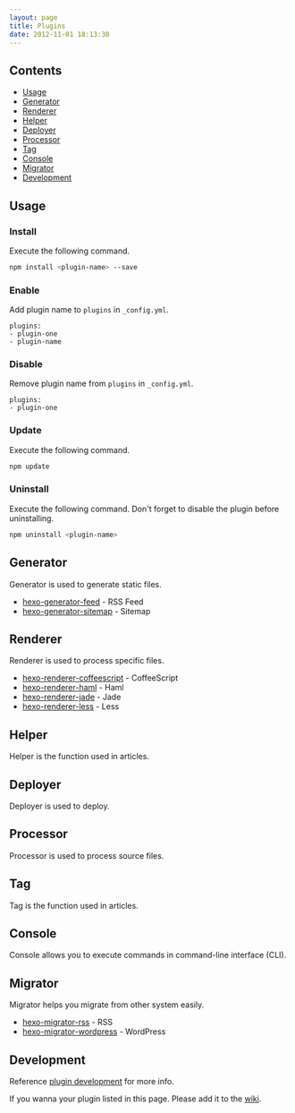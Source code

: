 ```yaml
---
layout: page
title: Plugins
date: 2012-11-01 18:13:30
---
```


## Contents

- [Usage](#usage)
- [Generator](#generator)
- [Renderer](#renderer)
- [Helper](#helper)
- [Deployer](#deployer)
- [Processor](#processor)
- [Tag](#tag)
- [Console](#console)
- [Migrator](#migrator)
- [Development](#development)

<a id="usage"></a>
## Usage

### Install

Execute the following command.

``` bash
npm install <plugin-name> --save
```

### Enable

Add plugin name to `plugins` in `_config.yml`.

``` plain
plugins:
- plugin-one
- plugin-name
```

### Disable

Remove plugin name from `plugins` in `_config.yml`.

``` plain
plugins:
- plugin-one
```

### Update

Execute the following command.

``` bash
npm update
```

### Uninstall

Execute the following command. Don't forget to disable the plugin before uninstalling.

``` bash
npm uninstall <plugin-name>
```

<a id="generator"></a>
## Generator

Generator is used to generate static files.

- [hexo-generator-feed] - RSS Feed
- [hexo-generator-sitemap] - Sitemap

<a id="renderer"></a>
## Renderer

Renderer is used to process specific files.

- [hexo-renderer-coffeescript] - CoffeeScript
- [hexo-renderer-haml] - Haml
- [hexo-renderer-jade] - Jade
- [hexo-renderer-less] - Less

<a id="helper"></a>
## Helper

Helper is the function used in articles.

<a id="deployer"></a>
## Deployer

Deployer is used to deploy.

<a id="processor"></a>
## Processor

Processor is used to process source files.

<a id="tag"></a>
## Tag

Tag is the function used in articles.

<a id="console"></a>
## Console

Console allows you to execute commands in command-line interface (CLI).

<a id="migrator"></a>
## Migrator

Migrator helps you migrate from other system easily.

- [hexo-migrator-rss] - RSS
- [hexo-migrator-wordpress] - WordPress

<a id="development"></a>
## Development

Reference [plugin development](../docs/plugin-development.html) for more info.

If you wanna your plugin listed in this page. Please add it to the [wiki].

[hexo-generator-feed]: https://github.com/tommy351/hexo-plugins/tree/master/generator/feed
[hexo-generator-sitemap]: https://github.com/tommy351/hexo-plugins/tree/master/generator/sitemap
[hexo-renderer-coffeescript]: https://github.com/tommy351/hexo-plugins/tree/master/renderer/coffeescript
[hexo-renderer-haml]: https://github.com/tommy351/hexo-plugins/tree/master/renderer/haml
[hexo-renderer-jade]: https://github.com/tommy351/hexo-plugins/tree/master/renderer/jade
[hexo-renderer-less]: https://github.com/tommy351/hexo-plugins/tree/master/renderer/less
[hexo-migrator-rss]: https://github.com/tommy351/hexo-plugins/tree/master/migrator/rss
[hexo-migrator-wordpress]: https://github.com/tommy351/hexo-plugins/tree/master/migrator/wordpress
[wiki]: https://github.com/tommy351/hexo/wiki/Plugins